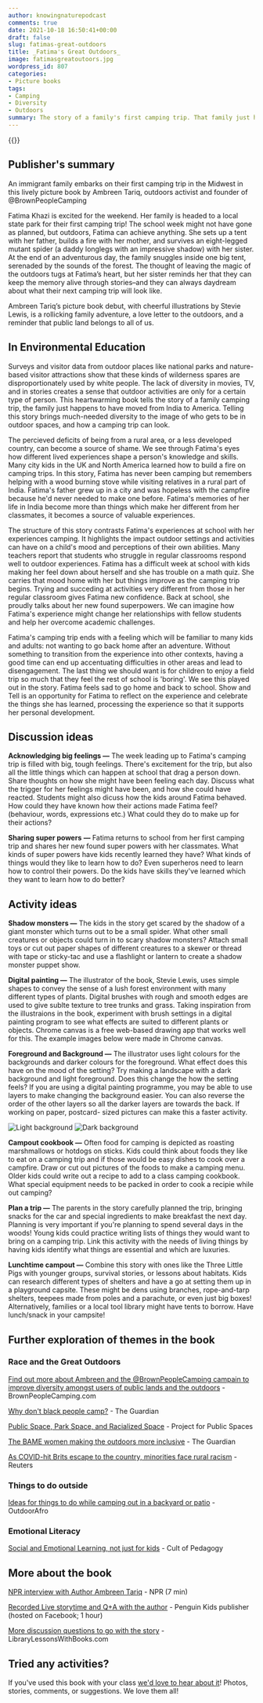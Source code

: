 ```yaml
---
author: knowingnaturepodcast
comments: true
date: 2021-10-18 16:50:41+00:00
draft: false
slug: fatimas-great-outdoors
title: _Fatima's Great Outdoors_
image: fatimasgreatoutoors.jpg
wordpress_id: 807
categories:
- Picture books
tags:
- Camping
- Diversity
- Outdoors
summary: The story of a family's first camping trip. That family just happens to have moved from India to America. This story brings much-needed diversity to the image of who gets to be in outdoor spaces, and how a camping trip can look.
---
```


{{<book ageFrom="4" ageTo="8"
        author="Ambreen Tariq"
        illustrator="Stevie Lewis"
        cover="fatimasgreatoutoors.jpg"
        publisher="Kokila"
        publisher-link="https://linktr.ee/kokilabooks"
        date="2021-03-30"
        pages="40"
        isbn="9781984816955">}}


## Publisher's summary

An immigrant family embarks on their first camping trip in the Midwest in this
lively picture book by Ambreen Tariq, outdoors activist and founder of
@BrownPeopleCamping  
  
Fatima Khazi is excited for the weekend. Her family is headed to a local state
park for their first camping trip! The school week might not have gone as
planned, but outdoors, Fatima can achieve anything. She sets up a tent with
her father, builds a fire with her mother, and survives an eight-legged mutant
spider (a daddy longlegs with an impressive shadow) with her sister. At the
end of an adventurous day, the family snuggles inside one big tent, serenaded
by the sounds of the forest. The thought of leaving the magic of the outdoors
tugs at Fatima’s heart, but her sister reminds her that they can keep the
memory alive through stories–and they can always daydream about what their
next camping trip will look like.  
  
Ambreen Tariq’s picture book debut, with cheerful illustrations by Stevie
Lewis, is a rollicking family adventure, a love letter to the outdoors, and a
reminder that public land belongs to all of us.

## In Environmental Education

Surveys and visitor data from outdoor places like national parks and nature-
based visitor attractions show that these kinds of wilderness spares are
disproportionately used by white people. The lack of diversity in movies, TV,
and in stories creates a sense that outdoor activities are only for a certain
type of person. This heartwarming book tells the story of a family camping
trip, the family just happens to have moved from India to America. Telling
this story brings much-needed diversity to the image of who gets to be in
outdoor spaces, and how a camping trip can look.

The percieved deficits of being from a rural area, or a less developed
country, can become a source of shame. We see through Fatima's eyes how
different lived experiences shape a person's knowledge and skills. Many city
kids in the UK and North America learned how to build a fire on camping trips.
In this story, Fatima has never been camping but remembers helping with a wood
burning stove while visiting relatives in a rural part of India. Fatima's
father grew up in a city and was hopeless with the campfire because he'd never
needed to make one before. Fatima's memories of her life in India become more
than things which make her different from her classmates, it becomes a source
of valuable experiences.

The structure of this story contrasts Fatima's experiences at school with her
experiences camping. It highlights the impact outdoor settings and activities
can have on a child's mood and perceptions of their own abilities. Many
teachers report that students who struggle in regular classrooms respond well
to outdoor experiences. Fatima has a difficult week at school with kids making
her feel down about herself and she has trouble on a math quiz. She carries
that mood home with her but things improve as the camping trip begins. Trying
and succeding at activities very different from those in her regular classroom
gives Fatima new confidence. Back at school, she proudly talks about her new
found superpowers. We can imagine how Fatima's experience might change her
relationships with fellow students and help her overcome academic challenges.

Fatima's camping trip ends with a feeling which will be familiar to many kids
and adults: not wanting to go back home after an adventure. Without something
to transition from the experience into other contexts, having a good time can
end up accentuating difficulties in other areas and lead to disengagement. The
last thing we should want is for children to enjoy a field trip so much that
they feel the rest of school is 'boring'. We see this played out in the story.
Fatima feels sad to go home and back to school. Show and Tell is an
opportunity for Fatima to reflect on the experience and celebrate the things
she has learned, processing the experience so that it supports her personal
development.

## Discussion ideas

**Acknowledging big feelings —** The week leading up to Fatima's camping trip
is filled with big, tough feelings. There's excitement for the trip, but also
all the little things which can happen at school that drag a person down.
Share thoughts on how she might have been feeling each day. Discuss what the
trigger for her feelings might have been, and how she could have reacted.
Students might also dicuss how the kids around Fatima behaved. How could they
have known how their actions made Fatima feel? (behaviour, words, expressions
etc.) What could they do to make up for their actions?

**Sharing super powers** **—** Fatima returns to school from her first camping
trip and shares her new found super powers with her classmates. What kinds of
super powers have kids recently learned they have? What kinds of things would
they like to learn how to do? Even superheros need to learn how to control
their powers. Do the kids have skills they've learned which they want to learn
how to do better?

## Activity ideas

**Shadow monsters —** The kids in the story get scared by the shadow of a
giant monster which turns out to be a small spider. What other small creatures
or objects could turn in to scary shadow monsters? Attach small toys or cut
out paper shapes of different creatures to a skewer or thread with tape or
sticky-tac and use a flashlight or lantern to create a shadow monster puppet
show.

**Digital painting —** The illustrator of the book, Stevie Lewis, uses simple
shapes to convey the sense of a lush forest environment with many different
types of plants. Digital brushes with rough and smooth edges are used to give
sublte texture to tree trunks and grass. Taking inspiration from the
illustraions in the book, experiment with brush settings in a digital painting
program to see what effects are suited to different plants or objects. Chrome
canvas is a free web-based drawing app that works well for this. The example
images below were made in Chrome canvas.

**Foreground and Background —** The illustrator uses light colours for the
backgrounds and darker colours for the foreground. What effect does this have
on the mood of the setting? Try making a landscape with a dark background and
light foreground. Does this change the how the setting feels? If you are using
a digital painting programme, you may be able to use layers to make changing
the background easier. You can also reverse the order of the other layers so
all the darker layers are towards the back. If working on paper, postcard-
sized pictures can make this a faster activity.

![Light background](backgroundlight.png)
![Dark background](backgrounddark.png)

**Campout cookbook —** Often food for camping is depicted as roasting
marshmallows or hotdogs on sticks. Kids could think about foods they like to
eat on a camping trip and if those would be easy dishes to cook over a
campfire. Draw or cut out pictures of the foods to make a camping menu. Older
kids could write out a recipe to add to a class camping cookbook. What special
equipment needs to be packed in order to cook a recipie while out camping?

**Plan a trip —** The parents in the story carefully planned the trip,
bringing snacks for the car and special ingredients to make breakfast the next
day. Planning is very important if you're planning to spend several days in
the woods! Young kids could practice writing lists of things they would want
to bring on a camping trip. Link this activity with the needs of living things
by having kids identify what things are essential and which are luxuries.

**Lunchtime campout —** Combine this story with ones like the Three Little
Pigs with younger groups, survival stories, or lessons about habitats. Kids
can research different types of shelters and have a go at setting them up in a
playground capsite. These might be dens using branches, rope-and-tarp
shelters, teepees made from poles and a parachute, or even just big boxes!
Alternatively, families or a local tool library might have tents to borrow.
Have lunch/snack in your campsite!

## Further exploration of themes in the book

### Race and the Great Outdoors

[Find out more about Ambreen and the @BrownPeopleCamping campain to improve diversity amongst users of public lands and the outdoors](https://www.brownpeoplecamping.com/media) \- BrownPeopleCamping.com

[Why don't black people camp?](https://www.theguardian.com/travel/2010/jul/09/black-people-camp-holidays) \- The Guardian

[Public Space, Park Space, and Racialized Space](https://www.pps.org/article/public-space-park-space-and-racialized-space) \- Project for Public Spaces 

[The BAME women making the outdoors more inclusive](https://www.theguardian.com/travel/2020/dec/02/the-bame-women-making-the-british-outdoors-more-inclusive) \- The Guardian

[As COVID-hit Brits escape to the country, minorities face rural racism](https://www.reuters.com/article/us-britain-race-rural-trfn-idUSKBN27S0LO) \- Reuters

### Things to do outside

[Ideas for things to do while camping out in a backyard or patio](https://outdoorafro.com/2020/05/ten-backyard-camping-ideas-from-outdoor-afro/) \- OutdoorAfro

### Emotional Literacy

[Social and Emotional Learning, not just for kids](https://www.cultofpedagogy.com/sel-adults/) \- Cult of Pedagogy

## More about the book

[NPR interview with Author Ambreen Tariq](https://www.npr.org/2021/03/30/982718940/camping-is-an-all-american-adventure-in-fatimas-great-outdoors) \- NPR (7 min)

[Recorded Live storytime and Q+A with the author](https://fb.watch/8EpJ7rME9b/) \- Penguin Kids publisher (hosted on Facebook; 1 hour)

[More discussion questions to go with the story](https://librarylessonswithbooks.com/fatimas-great-outdoors-picture-book-lesson-activity/) \- LibraryLessonsWithBooks.com

## Tried any activities?

If you've used this book with your class [we'd love to hear about it](/contact)! Photos,
stories, comments, or suggestions. We love them all!

